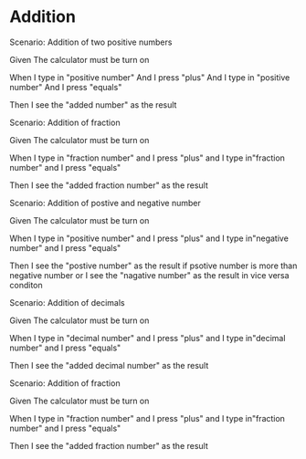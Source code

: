 # Addition

Scenario: Addition of two positive numbers
  
  Given The calculator must be turn on

  When I type in "positive number"
       And I press "plus"
       And I type in "positive number"
       And I press "equals"
  
  Then I see the "added number" as the result

Scenario: Addition of fraction
  
  Given The calculator must be turn on
  
  When I type in "fraction number"
  and I press "plus"
  and I type in"fraction number"
  and I press "equals"
  
  Then I see the "added fraction number" as the result
  
Scenario: Addition of postive and negative number
  
  Given The calculator must be turn on
  
  When I type in "positive number"
  and I press "plus"
  and I type in"negative number"
  and I press "equals"
  
  Then I see the "postive number" as the result if psotive number is more than negative number or I see the "nagative number" as the result in vice versa conditon

Scenario: Addition of decimals
  
  Given The calculator must be turn on
  
  When I type in "decimal number"
  and I press "plus"
  and I type in"decimal number"
  and I press "equals"
  
  Then I see the "added decimal number" as the result

Scenario: Addition of fraction
  
  Given The calculator must be turn on
  
  When I type in "fraction number"
  and I press "plus"
  and I type in"fraction number"
  and I press "equals"
  
  Then I see the "added fraction number" as the result

